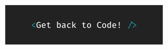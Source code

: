 
<img src="https://raw.githubusercontent.com/yurtkan/yurtkan/refs/heads/main/getbacktocode.jpg" alt="image"/>
